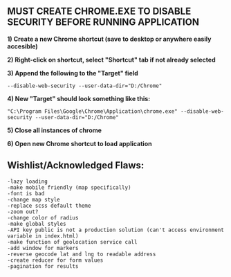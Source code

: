 ## MUST CREATE CHROME.EXE TO DISABLE SECURITY BEFORE RUNNING APPLICATION 
**1) Create a new Chrome shortcut (save to desktop or anywhere easily accesible)**

**2) Right-click on shortcut, select "Shortcut" tab if not already selected**

**3) Append the following to the "Target" field**

    --disable-web-security --user-data-dir="D:/Chrome"

**4) New "Target" should look something like this:**

    "C:\Program Files\Google\Chrome\Application\chrome.exe" --disable-web-security --user-data-dir="D:/Chrome"
**5) Close all instances of chrome**

**6) Open new Chrome shortcut to load application**

## Wishlist/Acknowledged Flaws: 
    -lazy loading
    -make mobile friendly (map specifically) 
    -font is bad
    -change map style
    -replace scss default theme
    -zoom out?
    -change color of radius
    -make global styles
    -API key public is not a production solution (can't access environment variable in index.html)
    -make function of geolocation service call
    -add window for markers
    -reverse geocode lat and lng to readable address
    -create reducer for form values
    -pagination for results